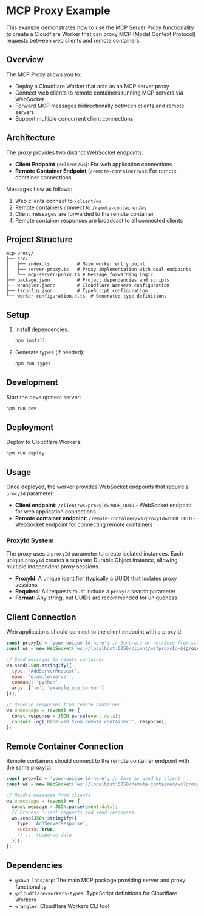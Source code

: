 # MCP Proxy Example

This example demonstrates how to use the MCP Server Proxy functionality to create a Cloudflare Worker that can proxy MCP (Model Context Protocol) requests between web clients and remote containers.

## Overview

The MCP Proxy allows you to:
- Deploy a Cloudflare Worker that acts as an MCP server proxy
- Connect web clients to remote containers running MCP servers via WebSocket
- Forward MCP messages bidirectionally between clients and remote servers
- Support multiple concurrent client connections

## Architecture

The proxy provides two distinct WebSocket endpoints:

- **Client Endpoint** (`/client/ws`): For web application connections
- **Remote Container Endpoint** (`/remote-container/ws`): For remote container connections

Messages flow as follows:
1. Web clients connect to `/client/ws`
2. Remote containers connect to `/remote-container/ws`
3. Client messages are forwarded to the remote container
4. Remote container responses are broadcast to all connected clients

## Project Structure

```
mcp-proxy/
├── src/
│   ├── index.ts          # Main worker entry point
│   ├── server-proxy.ts   # Proxy implementation with dual endpoints
│   └── mcp-server-proxy.ts # Message forwarding logic
├── package.json          # Project dependencies and scripts
├── wrangler.jsonc        # Cloudflare Workers configuration
├── tsconfig.json         # TypeScript configuration
└── worker-configuration.d.ts  # Generated type definitions
```

## Setup

1. Install dependencies:
   ```bash
   npm install
   ```

2. Generate types (if needed):
   ```bash
   npm run types
   ```

## Development

Start the development server:
```bash
npm run dev
```

## Deployment

Deploy to Cloudflare Workers:
```bash
npm run deploy
```

## Usage

Once deployed, the worker provides WebSocket endpoints that require a `proxyId` parameter:

- **Client endpoint**: `/client/ws?proxyId=YOUR_UUID` - WebSocket endpoint for web application connections
- **Remote container endpoint**: `/remote-container/ws?proxyId=YOUR_UUID` - WebSocket endpoint for connecting remote containers

### ProxyId System

The proxy uses a `proxyId` parameter to create isolated instances. Each unique `proxyId` creates a separate Durable Object instance, allowing multiple independent proxy sessions.

- **ProxyId**: A unique identifier (typically a UUID) that isolates proxy sessions
- **Required**: All requests must include a `proxyId` search parameter
- **Format**: Any string, but UUIDs are recommended for uniqueness

## Client Connection

Web applications should connect to the client endpoint with a proxyId:

```javascript
const proxyId = 'your-unique-id-here'; // Generate or retrieve from storage
const ws = new WebSocket(`ws://localhost:6050/client/ws?proxyId=${proxyId}`);

// Send messages to remote container
ws.send(JSON.stringify({
  type: 'AddServerRequest',
  name: 'example-server',
  command: 'python',
  args: ['-m', 'example_mcp_server']
}));

// Receive responses from remote container
ws.onmessage = (event) => {
  const response = JSON.parse(event.data);
  console.log('Received from remote container:', response);
};
```

## Remote Container Connection

Remote containers should connect to the remote container endpoint with the same proxyId:

```javascript
const proxyId = 'your-unique-id-here'; // Same as used by client
const ws = new WebSocket(`ws://localhost:6050/remote-container/ws?proxyId=${proxyId}`);

// Handle messages from clients
ws.onmessage = (event) => {
  const message = JSON.parse(event.data);
  // Process client requests and send responses
  ws.send(JSON.stringify({
    type: 'AddServerResponse',
    success: true,
    // ... response data
  }));
};
```

## Dependencies

- `@xava-labs/mcp`: The main MCP package providing server and proxy functionality
- `@cloudflare/workers-types`: TypeScript definitions for Cloudflare Workers
- `wrangler`: Cloudflare Workers CLI tool 